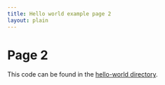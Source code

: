 ```yaml
---
title: Hello world example page 2
layout: plain
---
```


# Page 2

This code can be found in the [hello-world directory](https://github.com/ministryofjustice/github-prototyper/tree/gh-pages/hello-world-example).
